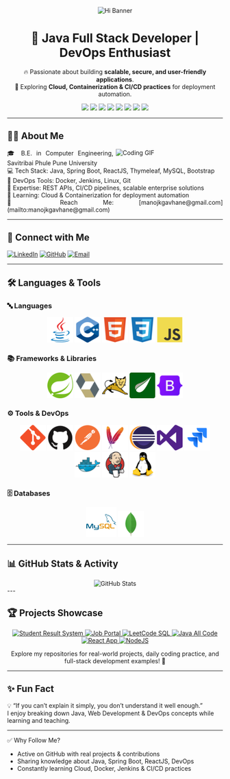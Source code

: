 <p align="center">
  <img src="https://img.shields.io/badge/👋-Hi,_I'm_Manoj_Gavhane-red?style=for-the-badge&logo=github" alt="Hi Banner"/>
</p>

<h1 align="center">🚀 Java Full Stack Developer | DevOps Enthusiast</h1>

<p align="center">
  🔥 Passionate about building <b>scalable, secure, and user-friendly applications</b>.<br/>
  🌱 Exploring <b>Cloud, Containerization & CI/CD practices</b> for deployment automation.
</p>

<p align="center">
  <img src="https://img.shields.io/badge/Java-ED8B00?style=for-the-badge&logo=java&logoColor=white" />
  <img src="https://img.shields.io/badge/SpringBoot-6DB33F?style=for-the-badge&logo=spring&logoColor=white" />
  <img src="https://img.shields.io/badge/ReactJS-61DAFB?style=for-the-badge&logo=react&logoColor=black" />
  <img src="https://img.shields.io/badge/MySQL-4479A1?style=for-the-badge&logo=mysql&logoColor=white" />
  <img src="https://img.shields.io/badge/Docker-2496ED?style=for-the-badge&logo=docker&logoColor=white" />
  <img src="https://img.shields.io/badge/Jenkins-D24939?style=for-the-badge&logo=jenkins&logoColor=white" />
  <img src="https://img.shields.io/badge/Linux-FCC624?style=for-the-badge&logo=linux&logoColor=black" />
  <img src="https://img.shields.io/badge/Git-F05032?style=for-the-badge&logo=git&logoColor=white" />
</p>

---

## 👨‍💻 About Me  

<p align="justify">
<img align="right" alt="Coding GIF" width="250" src="https://media.giphy.com/media/qgQUggAC3Pfv687qPC/giphy.gif">
🎓 B.E. in Computer Engineering, Savitribai Phule Pune University<br/>
💻 Tech Stack: Java, Spring Boot, ReactJS, Thymeleaf, MySQL, Bootstrap<br/>
🐳 DevOps Tools: Docker, Jenkins, Linux, Git<br/>
🚀 Expertise: REST APIs, CI/CD pipelines, scalable enterprise solutions<br/>
🌱 Learning: Cloud & Containerization for deployment automation<br/>
📩 Reach Me: [manojkgavhane@gmail.com](mailto:manojkgavhane@gmail.com)
</p>

---

## 🔗 Connect with Me  
<p align="left">
<a href="https://www.linkedin.com/in/manoj-gavhane-855b4b224" target="_blank"><img src="https://img.shields.io/badge/LinkedIn-blue?style=for-the-badge&logo=linkedin" alt="LinkedIn"/></a>
<a href="https://github.com/Manoj18121812" target="_blank"><img src="https://img.shields.io/badge/GitHub-black?style=for-the-badge&logo=github" alt="GitHub"/></a>
<a href="mailto:manojkgavhane@gmail.com" target="_blank"><img src="https://img.shields.io/badge/Email-red?style=for-the-badge&logo=gmail" alt="Email"/></a>
</p>

---

## 🛠 Languages & Tools  

### 🔤 Languages  
<p align="center">  
<img src="https://raw.githubusercontent.com/devicons/devicon/master/icons/java/java-original.svg" width="60"/>  
<img src="https://raw.githubusercontent.com/devicons/devicon/master/icons/cplusplus/cplusplus-original.svg" width="60"/>  
<img src="https://raw.githubusercontent.com/devicons/devicon/master/icons/html5/html5-original.svg" width="60"/>  
<img src="https://raw.githubusercontent.com/devicons/devicon/master/icons/css3/css3-original.svg" width="60"/>  
<img src="https://raw.githubusercontent.com/devicons/devicon/master/icons/javascript/javascript-original.svg" width="60"/>  
</p>  

### 📚 Frameworks & Libraries  
<p align="center">  
<img src="https://raw.githubusercontent.com/devicons/devicon/master/icons/spring/spring-original.svg" width="60"/>  
<img src="https://raw.githubusercontent.com/devicons/devicon/master/icons/hibernate/hibernate-original.svg" width="60"/>  
<img src="https://raw.githubusercontent.com/devicons/devicon/master/icons/tomcat/tomcat-original.svg" width="60"/>  
<img src="https://raw.githubusercontent.com/devicons/devicon/master/icons/thymeleaf/thymeleaf-original.svg" width="60"/>  
<img src="https://raw.githubusercontent.com/devicons/devicon/master/icons/bootstrap/bootstrap-original.svg" width="60"/>  
</p>  

### ⚙️ Tools & DevOps  
<p align="center">  
<img src="https://raw.githubusercontent.com/devicons/devicon/master/icons/git/git-original.svg" width="60"/>  
<img src="https://raw.githubusercontent.com/devicons/devicon/master/icons/github/github-original.svg" width="60"/>  
<img src="https://raw.githubusercontent.com/devicons/devicon/master/icons/postman/postman-original.svg" width="60"/>  
<img src="https://raw.githubusercontent.com/devicons/devicon/master/icons/maven/maven-original.svg" width="60"/>  
<img src="https://raw.githubusercontent.com/devicons/devicon/master/icons/eclipse/eclipse-original.svg" width="60"/>  
<img src="https://raw.githubusercontent.com/devicons/devicon/master/icons/visualstudio/visualstudio-plain.svg" width="60"/>  
<img src="https://raw.githubusercontent.com/devicons/devicon/master/icons/jira/jira-original.svg" width="60"/>  
<img src="https://raw.githubusercontent.com/devicons/devicon/master/icons/docker/docker-original.svg" width="60"/>  
<img src="https://raw.githubusercontent.com/devicons/devicon/master/icons/jenkins/jenkins-original.svg" width="60"/>  
<img src="https://raw.githubusercontent.com/devicons/devicon/master/icons/linux/linux-original.svg" width="60"/>  
</p>  

### 🗄️ Databases  
<p align="center">  
<img src="https://raw.githubusercontent.com/devicons/devicon/master/icons/mysql/mysql-original-wordmark.svg" width="70"/>  
<img src="https://raw.githubusercontent.com/devicons/devicon/master/icons/mongodb/mongodb-original.svg" width="60"/>  
</p>

---

## 📊 GitHub Stats & Activity



<div align="center">
  <img src="https://github-readme-stats.vercel.app/api?username=Manoj18121812&show_icons=true&theme=tokyonight&hide_border=true&count_private=true" alt="GitHub Stats" height="165">
</div>
---

## 🏆 Projects Showcase

<p align="center">
  <a href="https://github.com/Manoj18121812/DevOps-Result-System" target="_blank">
    <img src="https://img.shields.io/badge/🎓-Student_Result_System-red?style=for-the-badge&logo=github" alt="Student Result System"/>
  </a>
  <a href="https://github.com/Manoj18121812/Job-Portal" target="_blank">
    <img src="https://img.shields.io/badge/💼-Job_Portal-blue?style=for-the-badge&logo=github" alt="Job Portal"/>
  </a>
  <a href="https://github.com/Manoj18121812/LeetCode-SQL" target="_blank">
    <img src="https://img.shields.io/badge/📝-LeetCode_SQL-yellow?style=for-the-badge&logo=github" alt="LeetCode SQL"/>
  </a>
  <a href="https://github.com/Manoj18121812/JavaAllCode" target="_blank">
    <img src="https://img.shields.io/badge/💻-JavaAllCode-orange?style=for-the-badge&logo=github" alt="Java All Code"/>
  </a>
  <a href="https://github.com/Manoj18121812/react-app" target="_blank">
    <img src="https://img.shields.io/badge/⚛-React_App-lightblue?style=for-the-badge&logo=github" alt="React App"/>
  </a>
  <a href="https://github.com/Manoj18121812/NodeJS" target="_blank">
    <img src="https://img.shields.io/badge/🟢-NodeJS-green?style=for-the-badge&logo=github" alt="NodeJS"/>
  </a>
</p>

<p align="center">
  Explore my repositories for real-world projects, daily coding practice, and full-stack development examples! 🚀
</p>

---

## ✨ Fun Fact  
💡 “If you can’t explain it simply, you don’t understand it well enough.”  
I enjoy breaking down Java, Web Development & DevOps concepts while learning and teaching.  

---

✅ Why Follow Me?  
- Active on GitHub with real projects & contributions  
- Sharing knowledge about Java, Spring Boot, ReactJS, DevOps  
- Constantly learning Cloud, Docker, Jenkins & CI/CD practices
